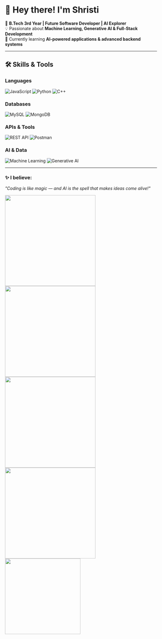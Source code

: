 # 👋 Hey there! I'm **Shristi**  

🚀 **B.Tech 3rd Year | Future Software Developer | AI Explorer**  
💡 Passionate about **Machine Learning, Generative AI & Full-Stack Development**  
🌱 Currently learning **AI-powered applications & advanced backend systems**  

---

## **🛠️ Skills & Tools**

### **Languages**
![JavaScript](https://img.shields.io/badge/JavaScript-F7DF1E?style=for-the-badge&logo=javascript&logoColor=black)
![Python](https://img.shields.io/badge/Python-3776AB?style=for-the-badge&logo=python&logoColor=white)
![C++](https://img.shields.io/badge/C++-00599C?style=for-the-badge&logo=cplusplus&logoColor=white)

### **Databases**
![MySQL](https://img.shields.io/badge/MySQL-4479A1?style=for-the-badge&logo=mysql&logoColor=white)
![MongoDB](https://img.shields.io/badge/MongoDB-47A248?style=for-the-badge&logo=mongodb&logoColor=white)

### **APIs & Tools**
![REST API](https://img.shields.io/badge/REST-02569B?style=for-the-badge&logo=rest&logoColor=white)
![Postman](https://img.shields.io/badge/Postman-FF6C37?style=for-the-badge&logo=postman&logoColor=white)

### **AI & Data**
![Machine Learning](https://img.shields.io/badge/Machine%20Learning-102230?style=for-the-badge&logo=tensorflow&logoColor=orange)
![Generative AI](https://img.shields.io/badge/Generative%20AI-FF4088?style=for-the-badge&logo=openai&logoColor=white)

---



### **✨ I believe:** 
*"Coding is like magic — and AI is the spell that makes ideas come alive!"* 

<img src="https://github.com/user-attachments/assets/b368e301-6971-4540-bb92-e39c7bdc21f8" width="300"/>
<img src="https://github.com/user-attachments/assets/d171b21d-8d8d-4613-9a5e-df22e88acef3" width="300"/>
<img src="https://github.com/user-attachments/assets/d2a23a83-0e8c-453d-909e-f602100ce0d7" width="300"/>
<img src="https://github.com/user-attachments/assets/54e6d41b-dd69-475b-849a-08231c5087d9" width="300"/>

<img src="https://github.com/user-attachments/assets/82c730e2-88c6-4fc4-8f54-36bfdaf14535" width="250"/>
 









